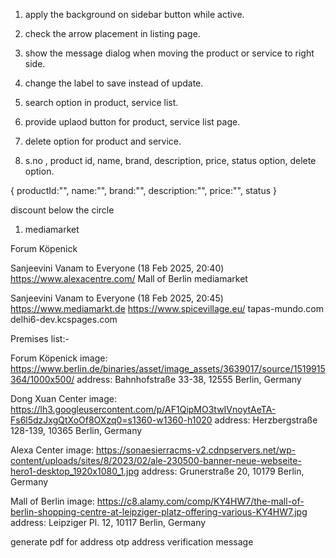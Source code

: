 1. apply the background on sidebar button while active.
2. check the arrow placement in listing page.
3. show the message dialog when moving the product or service to right side.
4. change the label to save instead of update.
5. search option in product, service list.
6. provide uplaod button for product, service list page.
7. delete option for product and service.

8. s.no , product id, name, brand, description, price, status option, delete option.


{
    productId:"",
    name:"",
    brand:"",
    description:"",
    price:"",
    status
}


discount below the circle

1. mediamarket



Forum Köpenick
 
Sanjeevini Vanam to Everyone (18 Feb 2025, 20:40)
https://www.alexacentre.com/
Mall of Berlin
mediamarket
 
Sanjeevini Vanam to Everyone (18 Feb 2025, 20:45)
https://www.mediamarkt.de
https://www.spicevillage.eu/
tapas-mundo.com
delhi6-dev.kcspages.com

Premises list:-

Forum Köpenick
image: https://www.berlin.de/binaries/asset/image_assets/3639017/source/1519915364/1000x500/
address: Bahnhofstraße 33-38, 12555 Berlin, Germany

Dong Xuan Center
image: https://lh3.googleusercontent.com/p/AF1QipMO3twIVnoytAeTA-Fs6l5dzJxgQtXoOf8OXzq0=s1360-w1360-h1020
address: Herzbergstraße 128-139, 10365 Berlin, Germany

Alexa Center
image: https://sonaesierracms-v2.cdnpservers.net/wp-content/uploads/sites/8/2023/02/ale-230500-banner-neue-webseite-hero1-desktop_1920x1080_1.jpg
address: Grunerstraße 20, 10179 Berlin, Germany

Mall of Berlin
image: https://c8.alamy.com/comp/KY4HW7/the-mall-of-berlin-shopping-centre-at-leipziger-platz-offering-various-KY4HW7.jpg
address: Leipziger Pl. 12, 10117 Berlin, Germany

 

 generate pdf for address otp
 address verification message
